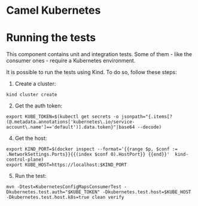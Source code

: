 # Camel Kubernetes

# Running the tests

This component contains unit and integration tests. Some of them - like the consumer ones - require a Kubernetes environment. 

It is possible to run the tests using Kind. To do so, follow these steps:

1. Create a cluster:

```
kind cluster create
```

2. Get the auth token:

```
export KUBE_TOKEN=$(kubectl get secrets -o jsonpath="{.items[?(@.metadata.annotations['kubernetes\.io/service-account\.name']=='default')].data.token}"|base64 --decode)
```

4. Get the host:

```
export KIND_PORT=$(docker inspect --format='{{range $p, $conf := .NetworkSettings.Ports}}{{(index $conf 0).HostPort}} {{end}}'  kind-control-plane)
export KUBE_HOST=https://localhost:$KIND_PORT
```

5. Run the test:
```
mvn -Dtest=KubernetesConfigMapsConsumerTest -Dkubernetes.test.auth="$KUBE_TOKEN" -Dkubernetes.test.host=$KUBE_HOST -Dkubernetes.test.host.k8s=true clean verify
```

